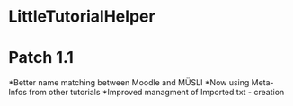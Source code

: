 # LittleTutorialHelper

Patch 1.1
=========

*Better name matching between Moodle and MÜSLI
*Now using Meta-Infos from other tutorials
*Improved managment of Imported.txt - creation
